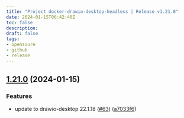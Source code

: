 ```yaml
---
title: "Project docker-drawio-desktop-headless | Release v1.21.0"
date: 2024-01-15T06:42:40Z
toc: false
description: 
draft: false
tags:
- opensoure
- github
- release
---
```

## [1.21.0](https://github.com/rlespinasse/docker-drawio-desktop-headless/compare/v1.20.0...v1.21.0) (2024-01-15)


### Features

* update to drawio-desktop 22.1.18 ([#63](https://github.com/rlespinasse/docker-drawio-desktop-headless/issues/63)) ([a7033f6](https://github.com/rlespinasse/docker-drawio-desktop-headless/commit/a7033f636197e8df1a11c0d4b5db3acba8af3113))



